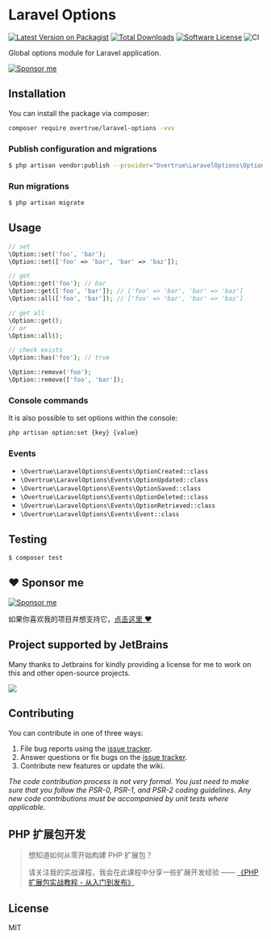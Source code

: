 # Laravel Options

[![Latest Version on Packagist](https://img.shields.io/packagist/v/overtrue/laravel-options.svg?style=flat-square)](https://packagist.org/packages/overtrue/laravel-options)
[![Total Downloads](https://img.shields.io/packagist/dt/overtrue/laravel-options.svg?style=flat-square)](https://packagist.org/packages/overtrue/laravel-options)
[![Software License](https://img.shields.io/badge/license-MIT-brightgreen.svg?style=flat-square)](LICENSE.md)
![CI](https://github.com/overtrue/laravel-options/workflows/CI/badge.svg)

Global options module for Laravel application.

[![Sponsor me](https://raw.githubusercontent.com/overtrue/overtrue/master/sponsor-me-button-s.svg)](https://github.com/sponsors/overtrue)

## Installation

You can install the package via composer:

```bash
composer require overtrue/laravel-options -vvv
```

### Publish configuration and migrations

```bash
$ php artisan vendor:publish --provider="Overtrue\LaravelOptions\OptionsServiceProvider"
```

### Run migrations

```bash
$ php artisan migrate
```

## Usage

```php
// set
\Option::set('foo', 'bar');
\Option::set(['foo' => 'bar', 'bar' => 'baz']);

// get
\Option::get('foo'); // bar
\Option::get(['foo', 'bar']); // ['foo' => 'bar', 'bar' => 'baz']
\Option::all(['foo', 'bar']); // ['foo' => 'bar', 'bar' => 'baz']

// get all
\Option::get();
// or
\Option::all();

// check exists
\Option::has('foo'); // true

\Option::remove('foo'); 
\Option::remove(['foo', 'bar']);
```

### Console commands

It is also possible to set options within the console:

```bash
php artisan option:set {key} {value}
```

### Events

- `\Overtrue\LaravelOptions\Events\OptionCreated::class`
- `\Overtrue\LaravelOptions\Events\OptionUpdated::class`
- `\Overtrue\LaravelOptions\Events\OptionSaved::class`
- `\Overtrue\LaravelOptions\Events\OptionDeleted::class`
- `\Overtrue\LaravelOptions\Events\OptionRetrieved::class`
- `\Overtrue\LaravelOptions\Events\Event::class`

## Testing

```bash
$ composer test
```

## :heart: Sponsor me 

[![Sponsor me](https://raw.githubusercontent.com/overtrue/overtrue/master/sponsor-me.svg)](https://github.com/sponsors/overtrue)

如果你喜欢我的项目并想支持它，[点击这里 :heart:](https://github.com/sponsors/overtrue)

## Project supported by JetBrains

Many thanks to Jetbrains for kindly providing a license for me to work on this and other open-source projects.

[![](https://resources.jetbrains.com/storage/products/company/brand/logos/jb_beam.svg)](https://www.jetbrains.com/?from=https://github.com/overtrue)


## Contributing

You can contribute in one of three ways:

1. File bug reports using the [issue tracker](https://github.com/overtrue/laravel-options/issues).
2. Answer questions or fix bugs on the [issue tracker](https://github.com/overtrue/laravel-options/issues).
3. Contribute new features or update the wiki.

_The code contribution process is not very formal. You just need to make sure that you follow the PSR-0, PSR-1, and PSR-2 coding guidelines. Any new code contributions must be accompanied by unit tests where applicable._

## PHP 扩展包开发

> 想知道如何从零开始构建 PHP 扩展包？
>
> 请关注我的实战课程，我会在此课程中分享一些扩展开发经验 —— [《PHP 扩展包实战教程 - 从入门到发布》](https://learnku.com/courses/creating-package)

## License

MIT
